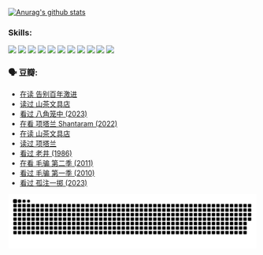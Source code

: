 
[![Anurag's github stats](https://github-readme-stats.vercel.app/api?username=w940853815)](https://github.com/anuraghazra/github-readme-stats)

### Skills:

<code><img height="32" src="https://cdn.jsdelivr.net/npm/simple-icons@v5/icons/python.svg"></code>
<code><img height="32" src="https://cdn.jsdelivr.net/npm/simple-icons@v5/icons/javascript.svg"></code>
<code><img height="32" src="https://cdn.jsdelivr.net/npm/simple-icons@v5/icons/django.svg"></code>
<code><img height="32" src="https://cdn.jsdelivr.net/npm/simple-icons@v5/icons/flask.svg"></code>
<code><img height="32" src="https://cdn.jsdelivr.net/npm/simple-icons@v5/icons/vuetify.svg"></code>
<code><img height="32" src="https://cdn.jsdelivr.net/npm/simple-icons@v5/icons/git.svg"></code>
<code><img height="32" src="https://cdn.jsdelivr.net/npm/simple-icons@v5/icons/docker.svg"></code>
<code><img height="32" src="https://cdn.jsdelivr.net/npm/simple-icons@v5/icons/postgresql.svg"></code>
<code><img height="32" src="https://cdn.jsdelivr.net/npm/simple-icons@v5/icons/elasticsearch.svg"></code>
<code><img height="32" src="https://cdn.jsdelivr.net/npm/simple-icons@v5/icons/macos.svg"></code>
<code><img height="32" src="https://cdn.jsdelivr.net/npm/simple-icons@v5/icons/linux.svg"></code>

### 🗣 豆瓣:

<!-- DOUBAN-ACTIVITIES:START -->
- [在读 告别百年激进](https://www.douban.com/people/136069238/status/4374953075/?_i=95377593)
- [读过 山茶文具店](https://www.douban.com/people/136069238/status/4374952154/?_i=95377593)
- [看过 八角笼中‎ (2023)](https://www.douban.com/people/136069238/status/4367541707/?_i=95377593)
- [在看 项塔兰 Shantaram‎ (2022)](https://www.douban.com/people/136069238/status/4365497032/?_i=95377593)
- [在读 山茶文具店](https://www.douban.com/people/136069238/status/4364620725/?_i=95377593)
- [读过 项塔兰](https://www.douban.com/people/136069238/status/4364620288/?_i=95377593)
- [看过 老井‎ (1986)](https://www.douban.com/people/136069238/status/4362366672/?_i=95377593)
- [在看 毛骗 第二季‎ (2011)](https://www.douban.com/people/136069238/status/4355752869/?_i=95377593)
- [看过 毛骗 第一季‎ (2010)](https://www.douban.com/people/136069238/status/4355752667/?_i=95377593)
- [看过 孤注一掷‎ (2023)](https://www.douban.com/people/136069238/status/4354774568/?_i=95377593)
<!-- DOUBAN-ACTIVITIES:END -->


![Snake animation](https://raw.githubusercontent.com/w940853815/w940853815/output/github-contribution-grid-snake.svg)

<!--
**w940853815/w940853815** is a ✨ _special_ ✨ repository because its `README.md` (this file) appears on your GitHub profile.

Here are some ideas to get you started:

- 🔭 I’m currently working on ...
- 🌱 I’m currently learning ...
- 👯 I’m looking to collaborate on ...
- 🤔 I’m looking for help with ...
- 💬 Ask me about ...
- 📫 How to reach me: ...
- 😄 Pronouns: ...
- ⚡ Fun fact: ...
-->
